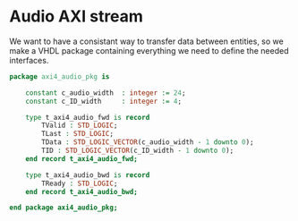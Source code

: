 # Audio AXI stream 

We want to have a consistant way to transfer data between entities, so we make a VHDL package containing everything we need to define the needed interfaces. 

```VHDL
package axi4_audio_pkg is

    constant c_audio_width  : integer := 24;
    constant c_ID_width     : integer := 4;

    type t_axi4_audio_fwd is record
        TValid : STD_LOGIC;
        TLast : STD_LOGIC;
        TData : STD_LOGIC_VECTOR(c_audio_width - 1 downto 0);
        TID : STD_LOGIC_VECTOR(c_ID_width - 1 downto 0);
    end record t_axi4_audio_fwd;

    type t_axi4_audio_bwd is record
        TReady : STD_LOGIC;
    end record t_axi4_audio_bwd;

end package axi4_audio_pkg;
```
